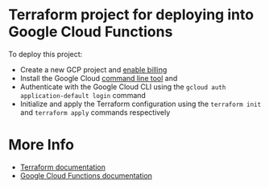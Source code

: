 # Terraform project for deploying into Google Cloud Functions

To deploy this project:
- Create a new GCP project and [enable billing](https://cloud.google.com/billing/docs/how-to/enable-billing-for-a-project)
- Install the Google Cloud [command line tool](https://cloud.google.com/sdk/docs/quickstart-cli) and 
- Authenticate with the Google Cloud CLI using the `gcloud auth application-default login` command
- Initialize and apply the Terraform configuration using the `terraform init` and `terraform apply` commands respectively

# More Info
- [Terraform documentation](https://www.terraform.io/docs/commands/intro) 
- [Google Cloud Functions documentation](https://cloud.google.com/functions/docs/quickstart)
